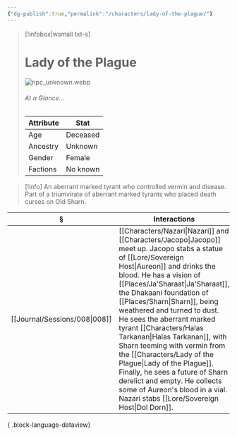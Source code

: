```yaml
---
{"dg-publish":true,"permalink":"/characters/lady-of-the-plague/"}
---
```


> [!infobox|wsmall txt-s]
> # Lady of the Plague
> ![npc_unknown.webp](/img/user/z_attachments/npc_unknown.webp) 
> ###### At a Glance...
> | Attribute | Stat |
> | ---- | ---- |
> | Age | Deceased |
> | Ancestry | Unknown |
> | Gender | Female |
> | Factions | No known |

>[!info] An aberrant marked tyrant who controlled vermin and disease. Part of a triumvirate of aberrant marked tyrants who placed death curses on Old Sharn.

| §                                | Interactions                                                                                                                                                                                                                                                                                                                                                                                                                                                                                     |
| -------------------------------- | ------------------------------------------------------------------------------------------------------------------------------------------------------------------------------------------------------------------------------------------------------------------------------------------------------------------------------------------------------------------------------------------------------------------------------------------------------------------------------------------------ |
| [[Journal/Sessions/008\|008]] | [[Characters/Nazari\|Nazari]] and [[Characters/Jacopo\|Jacopo]] meet up. Jacopo stabs a statue of [[Lore/Sovereign Host\|Aureon]] and drinks the blood. He has a vision of [[Places/Ja'Sharaat\|Ja'Sharaat]], the Dhakaani foundation of [[Places/Sharn\|Sharn]], being weathered and turned to dust. He sees the aberrant marked tyrant [[Characters/Halas Tarkanan\|Halas Tarkanan]], with Sharn teeming with vermin from the [[Characters/Lady of the Plague\|Lady of the Plague]]. Finally, he sees a future of Sharn derelict and empty. He collects some of Aureon's blood in a vial. Nazari stabs [[Lore/Sovereign Host\|Dol Dorn]]. |

{ .block-language-dataview}